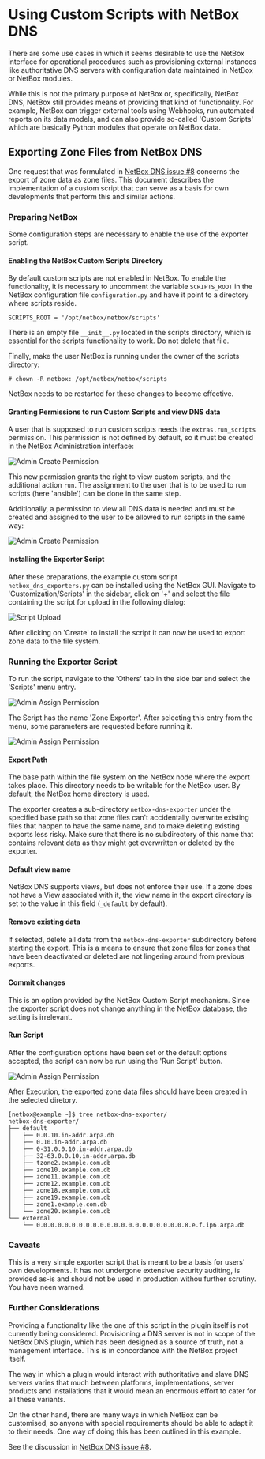 # Using Custom Scripts with NetBox DNS
There are some use cases in which it seems desirable to use the NetBox interface for operational procedures such as provisioning external instances like authoritative DNS servers with configuration data maintained in NetBox or NetBox modules.

While this is not the primary purpose of NetBox or, specifically, NetBox DNS, NetBox still provides means of providing that kind of functionality. For example, NetBox can trigger external tools using Webhooks, run automated reports on its data models, and can also provide so-called 'Custom Scripts' which are basically Python modules that operate on NetBox data.

## Exporting Zone Files from NetBox DNS
One request that was formulated in [NetBox DNS issue #8](https://github.com/peteeckel/netbox-plugin-dns/issues/8) concerns the export of zone data as zone files. This document describes the implementation of a custom script that can serve as a basis for own developments that perform this and similar actions.

### Preparing NetBox
Some configuration steps are necessary to enable the use of the exporter script.

#### Enabling the NetBox Custom Scripts Directory
By default custom scripts are not enabled in NetBox. To enable the functionality, it is necessary to uncomment the variable `SCRIPTS_ROOT` in the NetBox configuration file `configuration.py` and have it point to a directory where scripts reside.

```
SCRIPTS_ROOT = '/opt/netbox/netbox/scripts'
```
There is an empty file `__init__.py` located in the scripts directory, which is essential for the scripts functionality to work. Do not delete that file.

Finally, make the user NetBox is running under the owner of the scripts directory:

```
# chown -R netbox: /opt/netbox/netbox/scripts
```

NetBox needs to be restarted for these changes to become effective.

#### Granting Permissions to run Custom Scripts and view DNS data
A user that is supposed to run custom scripts needs the `extras.run_scripts` permission. This permission is not defined by default, so it must be created in the NetBox Administration interface:

![Admin Create Permission](images/AdminCreateRunnerPermission.png)

This new permission grants the right to view custom scripts, and the additional action `run`. The assignment to the user that is to be used to run scripts (here 'ansible') can be done in the same step.

Additionally, a permission to view all DNS data is needed and must be created and assigned to the user to be allowed to run scripts in the same way:

![Admin Create Permission](images/AdminCreateViewPermission.png)

#### Installing the Exporter Script
After these preparations, the example custom script `netbox_dns_exporters.py` can be installed using the NetBox GUI. Navigate to 'Customization/Scripts' in the sidebar, click on '+' and select the file containing the script for upload in the following dialog:

![Script Upload](images/ScriptUpload.png)

After clicking on 'Create' to install the script it can now be used to export zone data to the file system.

### Running the Exporter Script
To run the script, navigate to the 'Others' tab in the side bar and select the 'Scripts' menu entry.

![Admin Assign Permission](images/ScriptsMenu.png)

The Script has the name 'Zone Exporter'. After selecting this entry from the menu, some parameters are requested before running it.

![Admin Assign Permission](images/ExporterScriptParameters.png)

#### Export Path
The base path within the file system on the NetBox node where the export takes place. This directory needs to be writable for the NetBox user. By default, the NetBox home directory is used.

The exporter creates a sub-directory `netbox-dns-exporter` under the specified base path so that zone files can't accidentally overwrite existing files that happen to have the same name, and to make deleting existing exports less risky. Make sure that there is no subdirectory of this name that contains relevant data as they might get overwritten or deleted by the exporter.

#### Default view name
NetBox DNS supports views, but does not enforce their use. If a zone does not have a View associated with it, the view name in the export directory is set to the value in this field (`_default` by default).

#### Remove existing data
If selected, delete all data from the `netbox-dns-exporter` subdirectory before starting the export. This is a means to ensure that zone files for zones that have been deactivated or deleted are not lingering around from previous exports.

#### Commit changes
This is an option provided by the NetBox Custom Script mechanism. Since the exporter script does not change anything in the NetBox database, the setting is irrelevant.

#### Run Script
After the configuration options have been set or the default options accepted, the script can now be run using the 'Run Script' button.

![Admin Assign Permission](images/ExporterScriptOutput.png)

After Execution, the exported zone data files should have been created in the selected diretory.

```
[netbox@example ~]$ tree netbox-dns-exporter/
netbox-dns-exporter/
├── default
│   ├── 0.0.10.in-addr.arpa.db
│   ├── 0.10.in-addr.arpa.db
│   ├── 0-31.0.0.10.in-addr.arpa.db
│   ├── 32-63.0.0.10.in-addr.arpa.db
│   ├── tzone2.example.com.db
│   ├── zone10.example.com.db
│   ├── zone11.example.com.db
│   ├── zone12.example.com.db
│   ├── zone18.example.com.db
│   ├── zone19.example.com.db
│   ├── zone1.example.com.db
│   └── zone20.example.com.db
└── external
    └── 0.0.0.0.0.0.0.0.0.0.0.0.0.0.0.0.0.0.0.0.0.8.e.f.ip6.arpa.db
```

### Caveats
This is a very simple exporter script that is meant to be a basis for users' own developments. It has not undergone extensive security auditing, is provided as-is and should not be used in production withou further scrutiny. You have neen warned.

### Further Considerations
Providing a functionality like the one of this script in the plugin itself is not currently being considered. Provisioning a DNS server is not in scope of the NetBox DNS plugin, which has been designed as a source of truth, not a management interface. This is in concordance with the NetBox project itself.

The way in which a plugin would interact with authoritative and slave DNS servers varies that much between platforms, implementations, server products and installations that it would mean an enormous effort to cater for all these variants.

On the other hand, there are many ways in which NetBox can be customised, so anyone with special requirements should be able to adapt it to their needs. One way of doing this has been outlined in this example.

See the discussion in [NetBox DNS issue #8](https://github.com/auroraresearchlab/netbox-dns/issues/8).
